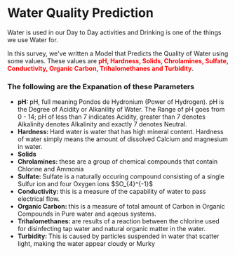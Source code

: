 # Water Quality Prediction

Water is used in our Day to Day activities and Drinking is one of the things we use Water for.

In this survey, we've written a Model that Predicts the Quality of Water using some values.
These values are <b style="color:red">pH, Hardness, Solids, Chrolamines, Sulfate, Conductivity, Organic Carbon, Trihalomethanes and Turbidity</b>.
<h3>The following are the Expanation of these Parameters</h3>
<ul>
    <li>
        <b>pH: </b> pH, full meaning Pondos de Hydronium (Power of Hydrogen). pH is the Degree of Acidity or Alkanility of Water.
        The Range of pH goes from 0 - 14; pH of less than 7 indicates Acidity, greater than 7 denotes Alkalinity denotes Alkalinity and exactly 7 denotes Neutral.
    </li>
    <li>
        <b>Hardness: </b>Hard water is water that has high mineral content. Hardness of water simply means the amount of dissolved Calcium and magnesium in water.
    </li>
    <li>
        <b>Solids</b>
    </li>
    <li>
        <b>Chrolamines: </b>these are a group of chemical compounds that contain Chlorine and Ammonia
    </li>
    <li>
        <b>Sulfate: </b>Sulfate is a naturally occuring compound consisting of a single Sulfur ion and four Oxygen ions $SO_{4}^{-1}$
    </li>
    <li>
        <b> Conductivity: </b>this is a measure of the capability of water to pass electrical flow.
     </li>
    <li>
        <b>Organic Carbon: </b> this is a measure of total amount of Carbon in Organic Compounds in Pure water and aqeous systems.
    </li>
    <li>
        <b>Trihalomethanes: </b>are results of a reaction between the chlorine used for disinfecting tap water and natural organic matter in the water.
    </li>
    <li>
        <b>Turbidity: </b>This is caused by particles suspended in water that scatter light, making the water appear cloudy or Murky
    </li>
</ul>
